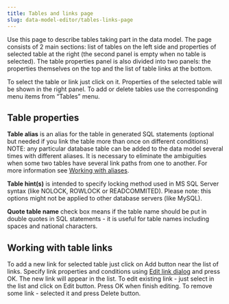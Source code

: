 ```yaml
---
title: Tables and links page
slug: data-model-editor/tables-links-page
---
```



Use this page to describe tables taking part in the data model.
The page consists of 2 main sections: list of tables on the left side and properties of selected table at the right (the second panel is empty when no table is selected).
The table properties panel is also divided into two panels: the properties themselves on the top and the list of table links at the bottom.

To select the table or link just click on it. Properties of the selected table will be shown in the right panel.
To add or delete tables use the corresponding menu items from “Tables” menu.

## Table properties

**Table alias** is an alias for the table in generated SQL statements (optional but needed if you link the table more than once on different conditions)
NOTE: any particular database table can be added to the data model several times with different aliases. It is necessary to eliminate the ambiguities when some two tables have several link paths from one to another. For more information see [Working with aliases](/https://korzh.com/easyquery/docs/data-model-editor/working-with-aliases).

**Table hint(s)** is intended to specify locking method used in MS SQL Server syntax (like NOLOCK, ROWLOCK or READCOMMITED). Please note: this options might not be applied to other database servers (like MySQL).

**Quote table name** check box means if the table name should be put in double quotes in SQL statements - it is useful for table names including spaces and national characters.

## Working with table links

To add a new link for selected table just click on Add button near the list of links. Specify link properties and conditions using [Edit link dialog](/https://korzh.com/easyquery/docs/data-model-editor/edit-link-dialog) and press OK. The new link will appear in the list.
To edit existing link - just select in the list and click on Edit button. Press OK when finish editing.
To remove some link - selected it and press Delete button.